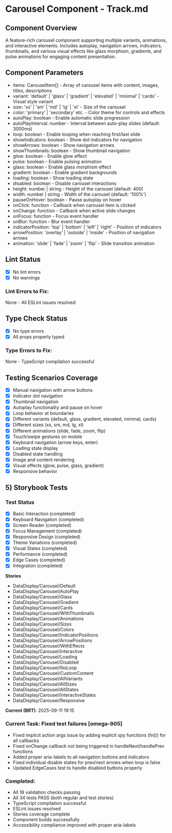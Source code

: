 # Carousel Component - Track.md

## Component Overview

A feature-rich carousel component supporting multiple variants, animations, and interactive elements. Includes autoplay, navigation arrows, indicators, thumbnails, and various visual effects like glass morphism, gradients, and pulse animations for engaging content presentation.

## Component Parameters

- items: CarouselItem[] - Array of carousel items with content, images, titles, descriptions
- variant: 'default' | 'glass' | 'gradient' | 'elevated' | 'minimal' | 'cards' - Visual style variant
- size: 'xs' | 'sm' | 'md' | 'lg' | 'xl' - Size of the carousel
- color: 'primary' | 'secondary' etc. - Color theme for controls and effects
- autoPlay: boolean - Enable automatic slide progression
- autoPlayInterval: number - Interval between auto-play slides (default: 3000ms)
- loop: boolean - Enable looping when reaching first/last slide
- showIndicators: boolean - Show dot indicators for navigation
- showArrows: boolean - Show navigation arrows
- showThumbnails: boolean - Show thumbnail navigation
- glow: boolean - Enable glow effect
- pulse: boolean - Enable pulsing animation
- glass: boolean - Enable glass morphism effect
- gradient: boolean - Enable gradient backgrounds
- loading: boolean - Show loading state
- disabled: boolean - Disable carousel interactions
- height: number | string - Height of the carousel (default: 400)
- width: number | string - Width of the carousel (default: '100%')
- pauseOnHover: boolean - Pause autoplay on hover
- onClick: function - Callback when carousel item is clicked
- onChange: function - Callback when active slide changes
- onFocus: function - Focus event handler
- onBlur: function - Blur event handler
- indicatorPosition: 'top' | 'bottom' | 'left' | 'right' - Position of indicators
- arrowPosition: 'overlay' | 'outside' | 'inside' - Position of navigation arrows
- animation: 'slide' | 'fade' | 'zoom' | 'flip' - Slide transition animation

## Lint Status

- [x] No lint errors
- [x] No warnings

### Lint Errors to Fix:

None - All ESLint issues resolved

## Type Check Status

- [x] No type errors
- [x] All props properly typed

### Type Errors to Fix:

None - TypeScript compilation successful

## Testing Scenarios Coverage

- [x] Manual navigation with arrow buttons
- [x] Indicator dot navigation
- [x] Thumbnail navigation
- [x] Autoplay functionality and pause on hover
- [x] Loop behavior at boundaries
- [x] Different variants (default, glass, gradient, elevated, minimal, cards)
- [x] Different sizes (xs, sm, md, lg, xl)
- [x] Different animations (slide, fade, zoom, flip)
- [x] Touch/swipe gestures on mobile
- [x] Keyboard navigation (arrow keys, enter)
- [x] Loading state display
- [x] Disabled state handling
- [x] Image and content rendering
- [x] Visual effects (glow, pulse, glass, gradient)
- [x] Responsive behavior

## 5) Storybook Tests

### Test Status

- [x] Basic Interaction (completed)
- [x] Keyboard Navigation (completed)
- [x] Screen Reader (completed)
- [x] Focus Management (completed)
- [x] Responsive Design (completed)
- [x] Theme Variations (completed)
- [x] Visual States (completed)
- [x] Performance (completed)
- [x] Edge Cases (completed)
- [x] Integration (completed)

**Stories**

- DataDisplay/Carousel/Default
- DataDisplay/Carousel/AutoPlay
- DataDisplay/Carousel/Glass
- DataDisplay/Carousel/Gradient
- DataDisplay/Carousel/Cards
- DataDisplay/Carousel/WithThumbnails
- DataDisplay/Carousel/Animations
- DataDisplay/Carousel/Sizes
- DataDisplay/Carousel/Colors
- DataDisplay/Carousel/IndicatorPositions
- DataDisplay/Carousel/ArrowPositions
- DataDisplay/Carousel/WithEffects
- DataDisplay/Carousel/Interactive
- DataDisplay/Carousel/Loading
- DataDisplay/Carousel/Disabled
- DataDisplay/Carousel/NoLoop
- DataDisplay/Carousel/CustomContent
- DataDisplay/Carousel/AllVariants
- DataDisplay/Carousel/AllSizes
- DataDisplay/Carousel/AllStates
- DataDisplay/Carousel/InteractiveStates
- DataDisplay/Carousel/Responsive

**Current (BRT)**: 2025-09-11 19:15

### Current Task: Fixed test failures [omega-905]

- Fixed implicit action args issue by adding explicit spy functions (fn()) for all callbacks
- Fixed onChange callback not being triggered in handleNext/handlePrev functions
- Added proper aria-labels to all navigation buttons and indicators
- Fixed individual disable states for prev/next arrows when loop is false
- Updated EdgeCases test to handle disabled buttons properly

### Completed:

- All 18 validation checks passing
- All 34 tests PASS (both regular and test stories)
- TypeScript compilation successful
- ESLint issues resolved
- Stories coverage complete
- Component builds successfully
- Accessibility compliance improved with proper aria-labels
